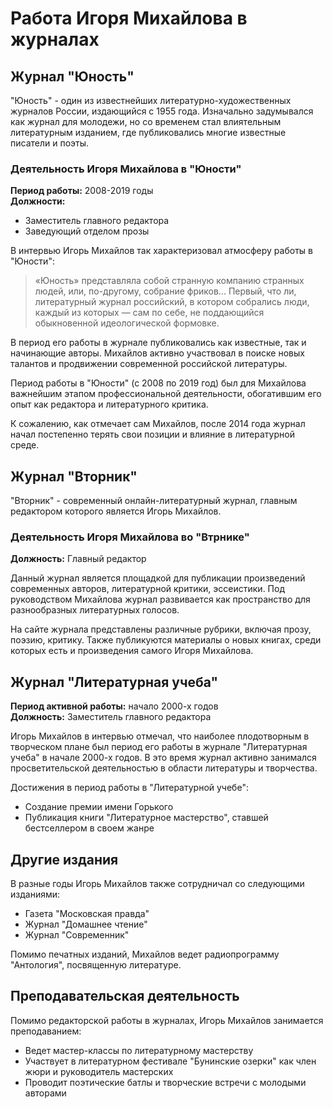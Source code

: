 # Работа Игоря Михайлова в журналах

## Журнал "Юность"

"Юность" - один из известнейших литературно-художественных журналов России, издающийся с 1955 года. Изначально задумывался как журнал для молодежи, но со временем стал влиятельным литературным изданием, где публиковались многие известные писатели и поэты.

### Деятельность Игоря Михайлова в "Юности"

**Период работы:** 2008-2019 годы  
**Должности:** 
- Заместитель главного редактора
- Заведующий отделом прозы

В интервью Игорь Михайлов так характеризовал атмосферу работы в "Юности":

> «Юность» представляла собой странную компанию странных людей, или, по-другому, собрание фриков... Первый, что ли, литературный журнал российский, в котором собрались люди, каждый из которых — сам по себе, не поддающийся обыкновенной идеологической формовке.

В период его работы в журнале публиковались как известные, так и начинающие авторы. Михайлов активно участвовал в поиске новых талантов и продвижении современной российской литературы.

Период работы в "Юности" (с 2008 по 2019 год) был для Михайлова важнейшим этапом профессиональной деятельности, обогатившим его опыт как редактора и литературного критика.

К сожалению, как отмечает сам Михайлов, после 2014 года журнал начал постепенно терять свои позиции и влияние в литературной среде.

## Журнал "Вторник"

"Вторник" - современный онлайн-литературный журнал, главным редактором которого является Игорь Михайлов.

### Деятельность Игоря Михайлова во "Втрнике"

**Должность:** Главный редактор

Данный журнал является площадкой для публикации произведений современных авторов, литературной критики, эссеистики. Под руководством Михайлова журнал развивается как пространство для разнообразных литературных голосов.

На сайте журнала представлены различные рубрики, включая прозу, поэзию, критику. Также публикуются материалы о новых книгах, среди которых есть и произведения самого Игоря Михайлова.

## Журнал "Литературная учеба"

**Период активной работы:** начало 2000-х годов  
**Должность:** Заместитель главного редактора

Игорь Михайлов в интервью отмечал, что наиболее плодотворным в творческом плане был период его работы в журнале "Литературная учеба" в начале 2000-х годов. В это время журнал активно занимался просветительской деятельностью в области литературы и творчества.

Достижения в период работы в "Литературной учебе":
- Создание премии имени Горького
- Публикация книги "Литературное мастерство", ставшей бестселлером в своем жанре

## Другие издания

В разные годы Игорь Михайлов также сотрудничал со следующими изданиями:
- Газета "Московская правда"
- Журнал "Домашнее чтение"
- Журнал "Современник"

Помимо печатных изданий, Михайлов ведет радиопрограмму "Антология", посвященную литературе.

## Преподавательская деятельность

Помимо редакторской работы в журналах, Игорь Михайлов занимается преподаванием:
- Ведет мастер-классы по литературному мастерству
- Участвует в литературном фестивале "Бунинские озерки" как член жюри и руководитель мастерских
- Проводит поэтические батлы и творческие встречи с молодыми авторами